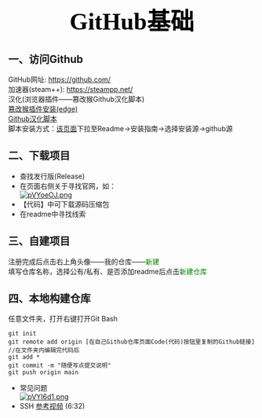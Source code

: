 # <center><font face = '仿宋' color = black size = 10>GitHub基础</font></center>  
## 一、访问Github
  GitHub网址: https://github.com/  
  加速器(steam++): https://steampp.net/  
  汉化(浏览器插件——篡改猴Github汉化脚本)  
    [篡改猴插件安装(edge)][link1]  
    [Github汉化脚本][link2]  
    脚本安装方式：[该页面][link2]下拉至Readme->安装指南->选择安装源->github源  
## 二、下载项目  
  - 查找发行版(Release)
  - 在页面右侧关于寻找官网，如：  
  <a href="https://imgse.com/i/pVYoeOJ"><img src="https://s21.ax1x.com/2025/07/29/pVYoeOJ.png" alt="pVYoeOJ.png" border="0" /></a>  
  - 【代码】中可下载源码压缩包
  - 在readme中寻找线索  
## 三、自建项目  
  注册完成后点击右上角头像——我的仓库——<a><font color = green>新建</font></a>  
  填写仓库名称，选择公有/私有、是否添加readme后点击<a><font color = green>新建仓库</font></a>  
## 四、本地构建仓库
  任意文件夹，打开右键打开Git Bash
  ```
  git init  
  git remote add origin [在自己Github仓库页面Code(代码)按钮里复制的Github链接]
  //在文件夹内编辑完代码后  
  git add *  
  git commit -m "随便写点提交说明"  
  git push origin main
  ```
  - 常见问题  
  <a href="https://imgse.com/i/pVYI6d1"><img src="https://s21.ax1x.com/2025/07/29/pVYI6d1.png" alt="pVYI6d1.png" border="0" /></a>  
  - SSH [参考视频][link3] (6:32)
    
[link1]: https://microsoftedge.microsoft.com/addons/detail/%E7%AF%A1%E6%94%B9%E7%8C%B4/iikmkjmpaadaobahmlepeloendndfphd
[link2]: https://github.com/maboloshi/github-chinese
[link3]: https://www.bilibili.com/video/BV1d6XVYqEuy/?spm_id_from=..top_right_bar_window_history.content.click&vd_source=b3125360d855caff0abf00e66fbf773c